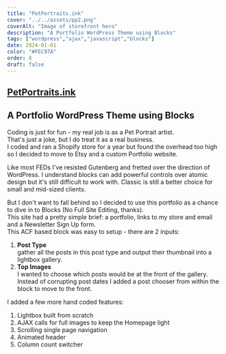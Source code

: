 ```yaml
---
title: "PetPortraits.ink"
cover: "../../assets/pp2.png"
coverAlt: "Image of storefront hero"
description: "A Portfolio WordPress Theme using Blocks"
tags: ["wordpress","ajax","javascript","blocks"]
date: 2024-01-01
color: "#FEC97A"
order: 8
draft: false
---
```

[PetPortraits.ink](https://petportraits.ink)
---
## A Portfolio WordPress Theme using Blocks
Coding is just for fun - my real job is as a Pet Portrait artist.  
That's just a joke, but I do treat it as a real business.  
I coded and ran a Shopify store for a year but found the overhead too high so I decided to move to Etsy and a custom Portfolio website.

Like most FEDs I've resisted Gutenberg and fretted over the direction of WordPress.
I understand blocks can add powerful controls over atomic design but it's still difficult to work with. 
Classic is still a better choice for small and mid-sized clients.

But I don't want to fall behind so I decided to use this portfolio as a chance to dive in to Blocks (No Full Site Editing, thanks).  
This site had a pretty simple brief: a portfolio, links to my store and email and a Newsletter Sign Up form.  
This ACF based block was easy to setup - there are  2 inputs:
1. **Post Type**  
gather all the posts in this post type and output their thumbnail into a lightbox gallery.
2. **Top Images**  
I wanted to choose which posts would be at the front of the gallery.  
Instead of corrupting post dates I added a post chooser from within the block to move to the front.

I added a few more hand coded features:
1. Lightbox built from scratch
2. AJAX calls for full images to keep the Homepage light
3. Scrolling single page navigation
4. Animated header
5. Column count switcher 





